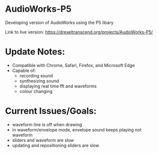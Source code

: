 # AudioWorks-P5

Developing version of AudioWorks using the P5 libary 

Link to live version: https://drexeltranscend.org/projects/AudioWorks-P5/

# Update Notes:
- Compatible with Chrome, Safari, Firefox, and Microsoft Edge
- Capable of:
  - recording sound
  - synthesizing sound 
  - displaying real time fft and waveforms
  - colour changing 

# Current Issues/Goals: 
- waveform line is off when drawing
- in waveform/envelope mode, envelope sound keeps playing not waveform 
- sliders and waveform are slow
- updating and repositioning sliders are slow
